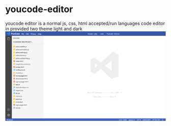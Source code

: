 # youcode-editor
youcode editor is a normal js, css, html accepted/run languages code editor in provided two theme light and dark
![plot](./snapshot/snap1.png)
